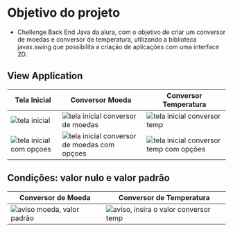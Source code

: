# Objetivo do projeto

* Chellenge Back End Java da alura, com o objetivo de criar um conversor de moedas e conversor de temperatura, utilizando a biblioteca javax.swing que possibilita a criação de aplicações com uma interface 2D.

## View Application

| Tela Inicial               | Conversor Moeda                 | Conversor Temperatura                                                |
| ----------------- | ---------------------------------------------------------------- |---------------------------------------------------------------- |
| ![tela inicial](https://github.com/richard-rt/conversor-moeda-java-swing/assets/104276337/155f717a-5fee-43ce-8573-dda0a465e491)  | ![tela inicial conversor de moedas](https://github.com/richard-rt/conversor-moeda-java-swing/assets/104276337/bf4a321e-a40b-4790-9f8f-62ea1aeafa59) | ![tela inicial conversor temp](https://github.com/richard-rt/conversor-moeda-java-swing/assets/104276337/9dc98b77-a219-4085-b4c3-f0044317194b) |
| ![tela inicial com opçoes](https://github.com/richard-rt/conversor-moeda-java-swing/assets/104276337/2de4e72f-54ee-4d41-8384-92863f1c62f7)  | ![tela inicial conversor de moedas com opçoes](https://github.com/richard-rt/conversor-moeda-java-swing/assets/104276337/1936d527-bc97-429f-8fa8-575f8cae48a9) | ![tela inicial conversor temp com opções](https://github.com/richard-rt/conversor-moeda-java-swing/assets/104276337/95d22adc-4090-461e-899c-ad224c007552) |

## Condições: valor nulo e valor padrão
| Conversor de Moeda               | Conversor de Temperatura                 |
| ----------------- | ---------------------------------------------------------------- |
| ![aviso moeda, valor padrão](https://github.com/richard-rt/conversor-moeda-java-swing/assets/104276337/5b456873-69ed-4226-8a65-f6d666aec33a) | ![aviso, insira o valor conversor temp](https://github.com/richard-rt/conversor-moeda-java-swing/assets/104276337/b7d2d793-4239-4277-ac91-61ddf5fc55f2) |  ![aviso, insira um valor](https://github.com/richard-rt/conversor-moeda-java-swing/assets/104276337/37145b71-c8fc-4156-a964-22b016203f0f) | 

